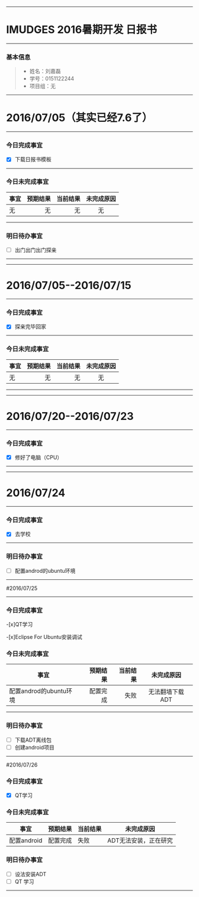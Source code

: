 -------
# IMUDGES 2016暑期开发 日报书
-------


### 基本信息
> * 姓名：刘嘉磊
> * 学号：0151122244
> * 项目组：无

-------


# 2016/07/05（其实已经7.6了）

-------

### 今日完成事宜
- [x]  下载日报书模板
-----
### 今日未完成事宜

| 事宜     |预期结果| 当前结果  | 未完成原因   | 
| --------   | -----:  | -----:  | :----:  |
| 无     | 无    | 无   | 无   | 


------
### 明日待办事宜
- [ ] 出门出门出门探亲
-------
-------


# 2016/07/05--2016/07/15

-------

### 今日完成事宜
- [x]  探亲完毕回家
-----
### 今日未完成事宜

| 事宜     |预期结果| 当前结果  | 未完成原因   | 
| --------   | -----:  | -----:  | :----:  |
| 无     | 无    | 无   | 无   | 

-------
-------


# 2016/07/20--2016/07/23

-------

### 今日完成事宜
- [x]  修好了电脑（CPU）
-----
-------

# 2016/07/24

-------

### 今日完成事宜
- [x]  去学校
------
### 明日待办事宜
- [ ] 配置androd的ubuntu环境
-------

#2016/07/25

---------
### 今日完成事宜
-[x]QT学习

-[x]Eclipse For Ubuntu安装调试

### 今日未完成事宜

| 事宜                      |预期结果  | 当前结果  | 未完成原因       | 
| --------                 | -----:  | -----:  | :----:          |
| 配置androd的ubuntu环境     | 配置完成  | 失败    | 无法翻墙下载ADT    | 
---------------
### 明日待办事宜
- [ ] 下载ADT离线包
- [ ] 创建android项目
-----------
#2016/07/26

### 今日完成事宜
- [x] QT学习

### 今日未完成事宜
|事宜|预期结果|当前结果|未完成原因|
|---|----|----|----|
|配置android|配置完成|失败|ADT无法安装，正在研究|

### 明日待办事宜

- [ ] 设法安装ADT
- [ ] QT 学习
-----------------------

